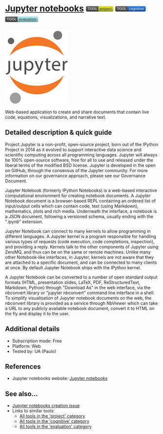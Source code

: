 # [Jupyter notebooks](https://jupyter.org)  [<img src="images/project.png" align="bottom">](https://github.com/e-CLOSE/Toolbox/issues?q=label%3A01_TOOL+label%3Aproject) [<img src="images/cognitive.png" align="bottom">](https://github.com/e-CLOSE/Toolbox/issues?q=label%3A01_TOOL+label%3Acognitive) [<img src="images/evaluation.png" align="bottom">](https://github.com/e-CLOSE/Toolbox/issues?q=label%3A01_TOOL+label%3Aevaluation)

[<img src="images/Jupyter.png" align="bottom" alt="Jupyter Logo">](https://jupyter.org)

Web-based application to create and share documents that contain live code, equations, visualizations, and narrative text.


## Detailed description & quick guide

Project Jupyter is a non-profit, open-source project, born out of the IPython Project in 2014 as it evolved to support interactive data science and scientific computing across all programming languages. Jupyter will always be 100% open-source software, free for all to use and released under the liberal terms of the modified BSD license. Jupyter is developed in the open on GitHub, through the consensus of the Jupyter community. For more information on our governance approach, please see our Governance Document.

Jupyter Notebook (formerly IPython Notebooks) is a web-based interactive computational environment for creating notebook documents. A Jupyter Notebook document is a browser-based REPL containing an ordered list of input/output cells which can contain code, text (using Markdown), mathematics, plots and rich media. Underneath the interface, a notebook is a JSON document, following a versioned schema, usually ending with the ".ipynb" extension. 

Jupyter Notebook can connect to many kernels to allow programming in different languages. A Jupyter kernel is a program responsible for handling various types of requests (code execution, code completions, inspection), and providing a reply. Kernels talk to the other components of Jupyter using ZeroMQ, and thus can be on the same or remote machines. Unlike many other Notebook-like interfaces, in Jupyter, kernels are not aware that they are attached to a specific document, and can be connected to many clients at once. By default Jupyter Notebook ships with the IPython kernel. 

A Jupyter Notebook can be converted to a number of open standard output formats (HTML, presentation slides, LaTeX, PDF, ReStructuredText, Markdown, Python) through "Download As" in the web interface, via the nbconvert library or "jupyter nbconvert" command line interface in a shell. To simplify visualisation of Jupyter notebook documents on the web, the nbconvert library is provided as a service through NbViewer which can take a URL to any publicly available notebook document, convert it to HTML on the fly and display it to the user.


## Additional details

- Subscription mode: Free
- Platform: Web
- Tested by: UA (Paulo)


## References

- Jupyter notebooks website: [Jupyter notebooks](https://jupyter.org)


## See also...

- [Jupyter notebooks creation issue](https://github.com/e-CLOSE/Toolbox/issues/108)
- Links to similar tools:
  - [All tools in the 'project' category](https://github.com/e-CLOSE/Toolbox/issues?q=label%3A01_TOOL+label%3Aproject)
  - [All tools in the 'cognitive' category](https://github.com/e-CLOSE/Toolbox/issues?q=label%3A01_TOOL+label%3Acognitive)
  - [All tools in the 'evaluation' category](https://github.com/e-CLOSE/Toolbox/issues?q=label%3A01_TOOL+label%3Aevaluation)
